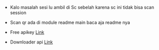 - Kalo masalah sesi lu ambil di Sc sebelah karena sc ini tidak bisa scan session
- Scan qr ada di module readme main baca aja readme nya

- Free apikey
[Link](https://botcahx.ddns.net)

- Downloader api
[Link](https://botcahx2.ddns.net)
